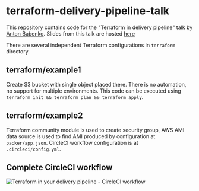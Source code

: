 # terraform-delivery-pipeline-talk

This repository contains code for the "Terraform in delivery pipeline" talk by [Anton Babenko](https://github.com/antonbabenko). Slides from this talk are hosted [here](https://www.slideshare.net/AntonBabenko/terraform-in-deployment-pipeline)

There are several independent Terraform configurations in `terraform` directory.

## terraform/example1

Create S3 bucket with single object placed there. There is no automation, no support for multiple environments. This code can be executed using `terraform init && terraform plan && terraform apply`.

## terraform/example2

Terraform community module is used to create security group, AWS AMI data source is used to find AMI produced
by configuration at `packer/app.json`. CircleCI workflow configuration is at `.circleci/config.yml`.

## Complete CircleCI workflow

<img src="https://github.com/antonbabenko/terraform-delivery-pipeline-talk/blob/master/terraform_circleci_pipeline.png?raw=true" alt="Terraform in your delivery pipeline - CircleCI workflow" align="center" />
